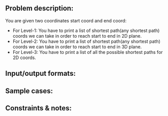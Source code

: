 ## Problem description:
You are given two coordinates start coord and end coord:
- For Level-1: You have to print a list of shortest path(any shortest path) coords we can take in order to reach start to end in 2D plane.
- For Level-2: You have to print a list of shortest path(any shortest path) coords we can take in order to reach start to end in 3D plane.
- For Level-3: You have to print a list of all the possible shortest paths for 2D coords.

## Input/output formats:

## Sample cases:


## Constraints & notes:
